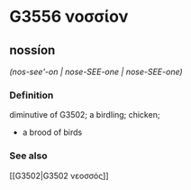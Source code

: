 # G3556 νοσσίον

## nossíon

_(nos-see'-on | nose-SEE-one | nose-SEE-one)_

### Definition

diminutive of G3502; a birdling; chicken; 

- a brood of birds

### See also

[[G3502|G3502 νεοσσός]]
